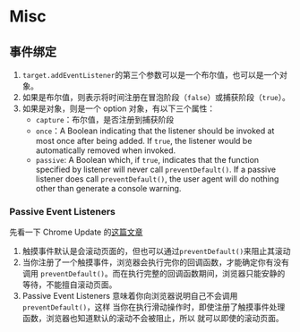 # Misc

## 事件绑定
1. `target.addEventListener`的第三个参数可以是一个布尔值，也可以是一个对象。
2. 如果是布尔值，则表示将时间注册在冒泡阶段（`false`）或捕获阶段（`true`）。
3. 如果是对象，则是一个 option 对象，有以下三个属性：
    * `capture`：布尔值，是否注册到捕获阶段
    * `once`：A Boolean indicating that the listener should be invoked at most
        once after being added. If `true`, the listener would be automatically
        removed when invoked.
    * `passive`: A Boolean which, if `true`, indicates that the function
        specified by listener will never call `preventDefault()`. If a passive
        listener does call `preventDefault()`, the user agent will do nothing
        other than generate a console warning.

### Passive Event Listeners
先看一下 Chrome Update 的[这篇文章](https://developers.google.com/web/updates/2016/06/passive-event-listeners?hl=zh-cn)
1. 触摸事件默认是会滚动页面的，但也可以通过`preventDefault()`来阻止其滚动
2. 当你注册了一个触摸事件，浏览器会执行完你的回调函数，才能确定你有没有调用
`preventDefault()`。而在执行完整的回调函数期间，浏览器只能安静的等待，不能擅自滚动页面。
3. Passive Event Listeners 意味着你向浏览器说明自己不会调用`preventDefault()`，这样
当你在执行滑动操作时，即使注册了触摸事件处理函数，浏览器也知道默认的滚动不会被阻止，所以
就可以即使的滚动页面。
